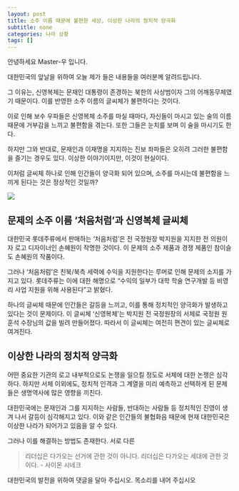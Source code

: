 ```yaml
---
layout: post
title: 소주 이름 때문에 불편한 세상, 이상한 나라의 정치적 양극화
subtitle: none
categories: 나라 상황
tags: []
---
```


안녕하세요 Master-우 입니다.

대한민국의 앞날을 위하여 오늘 제가 들은 내용들을 여러분께 알려드립니다.



그 이유는, 신영복체는 문재인 대통령이 존경하는 북한의 사상범이자 그의 어깨동무체였기 때문이다. 이를 반영한 소주 이름의 글씨체가 불편하다는 것이다.

이로 인해 보수 우파들은 신영복체 소주를 마실 때마다, 자신들이 마시고 있는 술의 이름 때문에 거부감을 느끼고 불편함을 겪는다. 또한 그들은 눈치를 보며 이 술을 마시기도 한다.

하지만 그와 반대로, 문재인과 이재명을 지지하는 진보 좌파들은 오히려 그러한 불편함을 즐기는 경우도 있다. 이상한 이야기이지만, 이것이 현실이다.

이처럼 글씨체 하나로 인해 인간들이 양극화 되어 있으며, 소주를 마시는데 불편함을 느끼게 된다는 것은 정상적인 것일까?



![](https://source.unsplash.com/800x450/?luxury)

##  문제의 소주 이름 ‘처음처럼’과 신영복체 글씨체

대한민국 롯데주류에서 판매하는 ‘처음처럼’은 전 국정원장 박지원을 지지한 전 의원이자 로고 디자이너인 손혜원이 작명한 것이다. 이 문제의 소주 제품과 경쟁 제품인 참이슬도 손혜원의 작품이다.

그러나 ‘처음처럼’은 친북/북측 세력에 수익을 지원한다는 루머로 인해 문제의 소지를 가지고 있다. 롯데주류는 이에 대한 해명으로 “수익의 일부가 대학 학술 연구개발 등 비영리 사업 지원을 위해 사용된다”고 밝혔다.

하나의 글씨체 때문에 인간들은 갈등을 느끼고, 이를 통해 정치적인 양극화가 발생하고 있다는 것이 문제이다. 이 글씨체 ‘신영복체’는 박지원 전 국정원장의 서체로 국정원 원훈석 수장님의 값을 빌려 만들어졌다. 따라서 이 글씨체는 여전히 편견이 있는 글씨체로 여겨진다.

## 이상한 나라의 정치적 양극화

어떤 중요한 기관의 로고 내부적으로도 논쟁을 일으킬 정도로 서체에 대한 논쟁은 심각하다. 하지만 서체 이외에도, 정치적 인격과 그 계열을 미리 예측하고 선택하게 된 문제들은 생명역사에 많은 영향을 끼친다.

대한민국에는 문재인과 그를 지지하는 사람들, 반대하는 사람들 등 정치적인 진영이 생겨 나서 갈등이 심각해지고 있다. 이와 같은 인간들의 불협화음 때문에 현재 대한민국은 이상한 나라가 되어가고 있음을 알 수 있다.

그러나 이를 해결하는 방법도 존재한다. 서로 다른


> 리더십은 다가오는 선거에 관한 것이 아니다. 리더십은 다가오는 세대에 관한 것이다. - 사이몬 시네크

대한민국의 발전을 위하여 댓글을 달아 주십시오. 목소리를 내어 주십시오
